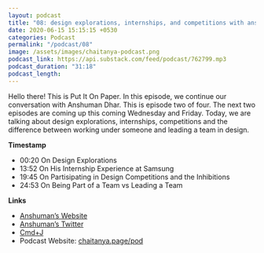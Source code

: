 ```yaml
---
layout: podcast
title: "08: design explorations, internships, and competitions with anshuman"
date: 2020-06-15 15:15:15 +0530
categories: Podcast
permalink: "/podcast/08"
image: /assets/images/chaitanya-podcast.png
podcast_link: https://api.substack.com/feed/podcast/762799.mp3
podcast_duration: "31:18"
podcast_length:
---
```

Hello there! This is Put It On Paper. In this episode, we continue our conversation with Anshuman Dhar. This is episode two of four. The next two episodes are coming up this coming Wednesday and Friday. Today, we are talking about design explorations, internships, competitions and the difference between working under someone and leading a team in design.

**Timestamp**

- 00:20 On Design Explorations
- 13:52 On His Internship Experience at Samsung
- 19:45 On Partisipating in Design Competitions and the Inhibitions
- 24:53 On Being Part of a Team vs Leading a Team

**Links**

- [Anshuman’s Website](https://www.anshumandhar.com/)
- [Anshuman’s Twitter](https://twitter.com/ans_humane/)
- [Cmd+J](https://www.cmdplusj.in/)
- Podcast Website: [chaitanya.page/pod](https://chaitanya.page/pod)
